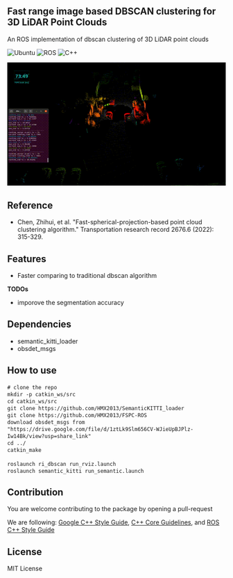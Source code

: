 ## Fast range image based DBSCAN clustering for 3D LiDAR Point Clouds
An ROS implementation of dbscan clustering of 3D LiDAR point clouds

![Ubuntu](https://img.shields.io/badge/OS-Ubuntu-informational?style=flat&logo=ubuntu&logoColor=white&color=2bbc8a)
![ROS](https://img.shields.io/badge/Tools-ROS-informational?style=flat&logo=ROS&logoColor=white&color=2bbc8a)
![C++](https://img.shields.io/badge/Code-C++-informational?style=flat&logo=c%2B%2B&logoColor=white&color=2bbc8a)

![demo_1](media/demo_01.gif)


## Reference
* Chen, Zhihui, et al. "Fast-spherical-projection-based point cloud clustering algorithm." Transportation research record 2676.6 (2022): 315-329.


## Features
* Faster comparing to traditional dbscan algorithm

**TODOs**
* imporove the segmentation accuracy 


## Dependencies
* semantic_kitti_loader
* obsdet_msgs

## How to use
    # clone the repo
    mkdir -p catkin_ws/src
    cd catkin_ws/src
    git clone https://github.com/HMX2013/SemanticKITTI_loader
    git clone https://github.com/HMX2013/FSPC-ROS
    download obsdet_msgs from
    "https://drive.google.com/file/d/1ztLk9Slm656CV-WJieUpBJPlz-Iw14Bk/view?usp=share_link"
    cd ../
    catkin_make

    roslaunch ri_dbscan run_rviz.launch
    roslaunch semantic_kitti run_semantic.launch

## Contribution
You are welcome contributing to the package by opening a pull-request

We are following: 
[Google C++ Style Guide](https://google.github.io/styleguide/cppguide.html), 
[C++ Core Guidelines](https://isocpp.github.io/CppCoreGuidelines/CppCoreGuidelines#main), 
and [ROS C++ Style Guide](http://wiki.ros.org/CppStyleGuide)

## License
MIT License
